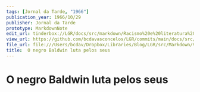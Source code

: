 ```yaml
---
tags: [Jornal da Tarde, "1966"]
publication_year: 1966/10/29
publisher: Jornal da Tarde
prototype: MarkdownNote
edit_url: tinderbox://LGR/docs/src/markdown/Racismo%20e%20literatura%20negra/Literatura%20Norte-americana?view=outline+select=1658628324
view_url: https://github.com/bcdavasconcelos/LGR/commits/main/docs/src/markdown/racismo-e-literatura-negra/literatura-norte-americana/-o-negro-baldwin-luta-pelos-seus.md
file_url: file:///Users/bcdav/Dropbox/Libraries/Blog/LGR/src/Markdown/Vol%201/Literatura%20Norte-americana/%20O%20negro%20Baldwin%20luta%20pelos%20seus.md
title:  O negro Baldwin luta pelos seus
---
```


#  O negro Baldwin luta pelos seus



